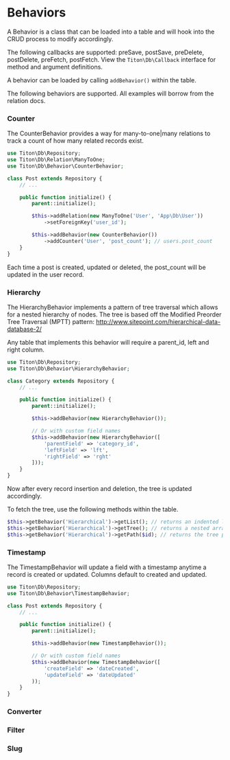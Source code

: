 # Behaviors #

A Behavior is a class that can be loaded into a table and will hook into the CRUD process to modify accordingly.

The following callbacks are supported: preSave, postSave, preDelete, postDelete, preFetch, postFetch. View the `Titon\Db\Callback` interface for method and argument definitions.

A behavior can be loaded by calling `addBehavior()` within the table.

The following behaviors are supported. All examples will borrow from the relation docs.

### Counter ###

The CounterBehavior provides a way for many-to-one|many relations to track a count of how many related records exist.

```php
use Titon\Db\Repository;
use Titon\Db\Relation\ManyToOne;
use Titon\Db\Behavior\CounterBehavior;

class Post extends Repository {
    // ...

    public function initialize() {
        parent::initialize();

        $this->addRelation(new ManyToOne('User', 'App\Db\User'))
            ->setForeignKey('user_id');

        $this->addBehavior(new CounterBehavior())
            ->addCounter('User', 'post_count'); // users.post_count
    }
}
```

Each time a post is created, updated or deleted, the post_count will be updated in the user record.

### Hierarchy ###

The HierarchyBehavior implements a pattern of tree traversal which allows for a nested hierarchy of nodes. The tree is based off the Modified Preorder Tree Traversal (MPTT) pattern: http://www.sitepoint.com/hierarchical-data-database-2/

Any table that implements this behavior will require a parent_id, left and right column.

```php
use Titon\Db\Repository;
use Titon\Db\Behavior\HierarchyBehavior;

class Category extends Repository {
    // ...

    public function initialize() {
        parent::initialize();

        $this->addBehavior(new HierarchyBehavior());

        // Or with custom field names
        $this->addBehavior(new HierarchyBehavior([
            'parentField' => 'category_id',
            'leftField' => 'lft',
            'rightField' => 'rght'
        ]));
    }
}
```

Now after every record insertion and deletion, the tree is updated accordingly.

To fetch the tree, use the following methods within the table.

```php
$this->getBehavior('Hierarchical')->getList(); // returns an indented list
$this->getBehavior('Hierarchical')->getTree(); // returns a nested array tree
$this->getBehavior('Hierarchical')->getPath($id); // returns the tree path to the node
```

### Timestamp ###

The TimestampBehavior will update a field with a timestamp anytime a record is created or updated. Columns default to created and updated.

```php
use Titon\Db\Repository;
use Titon\Db\Behavior\TimestampBehavior;

class Post extends Repository {
    // ...

    public function initialize() {
        parent::initialize();

        $this->addBehavior(new TimestampBehavior());

        // Or with custom field names
        $this->addBehavior(new TimestampBehavior([
            'createField' => 'dateCreated',
            'updateField' => 'dateUpdated'
        ));
    }
}
```

### Converter ###

### Filter ###

### Slug ###